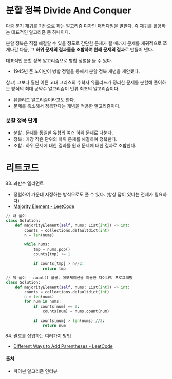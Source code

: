 # 분할 정복 Divide And Conquer

다중 분기 재귀를 기반으로 하는 알고리즘 디자인 패러다임을 말한다. 즉 재귀를 활용하는 대표적인 알고리즘 중 하나이다.

분할 정복은 직접 해결할 수 있을 정도로 간단한 문제가 될 때까지 문제를 재귀적으로 쪼개나간 다음, 그 **하위 문제의 결과들을 조합하여 원래 문제의 결과**로 만들어 낸다.

대표적인 분할 정복 알고리즘으로 병합 정렬을 들 수 있다.

- 1945년 폰 노이만이 병합 정렬을 통해서 분할 정복 개념을 제안했다.

참고) 그보다 훨씬 이른 고대 그리스의 수학자 유클리드가 정리한 문제를 분할해 풀이하는 방식의 최대 공약수 알고리즘이 인류 최초의 알고리즘이다.

- 유클리드 알고리즘이라고도 한다.
- 문제를 축소해서 정복한다는 개념을 적용한 알고리즘이다.

### 분할 정복 단계

- 분할 : 문제를 동일한 유형의 여러 하위 문제로 나눈다.
- 정복 : 가장 작은 단위의 하위 문제를 해결하여 정복한다.
- 조합 : 하위 문제에 대한  결과를 원래 문제에 대한 결과로 조합한다.

# 리트코드

83) 과반수 엘리먼트
- 정렬하여 가운데 지정하는 방식으로도 풀 수 있다. (항상 답이 있다는 전제가 필요하다)
- [Majority Element - LeetCode](https://leetcode.com/problems/majority-element/solution/)

```python
// 내 풀이
class Solution:
    def majorityElement(self, nums: List[int]) -> int:
        counts = collections.defaultdict(int)
        n = len(nums)
        
        while nums:
            tmp = nums.pop()
            counts[tmp] += 1
            
            if counts[tmp] > n//2:
                return tmp
```

```python
// 책 풀이 - count() 활용, 메모제이션을 이용한 다이나믹 프로그래밍
class Solution:
    def majorityElement(self, nums: List[int]) -> int:
        counts = collections.defaultdict(int)
        n = len(nums)
        for num in nums:
            if counts[num] == 0:
                counts[num] = nums.count(num)
                
            if counts[num] > len(nums) //2:
                return num
```

84) 괄호를 삽입하는 여러가지 방법
- [Different Ways to Add Parentheses - LeetCode](https://leetcode.com/problems/different-ways-to-add-parentheses/)

#### 출처
- 파이썬 알고리즘 인터뷰